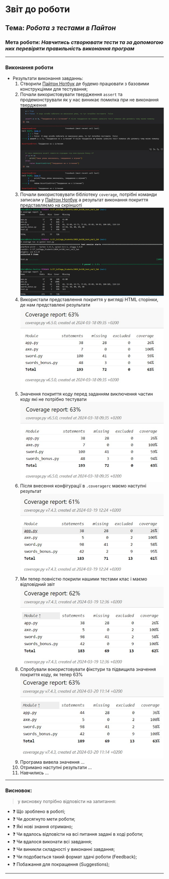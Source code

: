 # Звіт до роботи
## Тема: _Робота з тестами в Пайтон_
### Мета роботи: _Навчитись створювати тести та за допомогою них перевіряти правильність виконання програм_

---
### Виконання роботи
* Результати виконання завданнь:
    1. Створили [Пайтон Нотбук](./nb.ipynb) де будемо працювати з базовими конструкціями для тестування;
    1. Почали використовувати твердження `assert` та продемонстрували як у нас виникає помилка при не виконання твердження ![](./assertion_error.jpg)
    1. Почали використовувати бібліотеку `coverage`, потрібні команди записали у [Пайтон Нотбук](./nb.ipynb) а результат виконання покриття представляємо на скріншоті ![](./coverage_report.jpg)
    1. Використали представлення покриття у вигляді HTML сторінки, де нам представлені результати ![](./coverage_html.jpg)
    1. Значення покриття коду перед заданням виключення частин коду які не потрібно тестувати ![](./coverage_before_excludes.jpg)
    1. Після внесення конфігурації в `.coveragerc` маємо наступні результат ![](./coverage_after_exclude.jpg)
    1. Ми тепер повністю покрили нашими тестами клас [](./swords_bonus.py) і маємо відповідний звіт ![](./cover_full_swords_bonus.jpg)
    1. Спробували вокористовувати фікстури та підвищила значення покриття коду, як тепер 63% ![](./coverage_after_fixtures.jpg)
    1. Програма вивела значення ...
    1. Отримано наступні результати ...
    1. Навчились ...

---
### Висновок:
> у висновку потрібно відповісти на запитання:

- :question: Що зроблено в роботі;
- :question: Чи досягнуто мети роботи;
- :question: Які нові знання отримано;
- :question: Чи вдалось відповісти на всі питання задані в ході роботи;
- :question: Чи вдалося виконати всі завдання;
- :question: Чи виникли складності у виконанні завдання;
- :question: Чи подобається такий формат здачі роботи (Feedback);
- :question: Побажання для покращення (Suggestions);

---